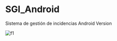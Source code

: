 # SGI_Android
Sistema de gestión de incidencias Android Version

![f1](https://user-images.githubusercontent.com/98419413/202855734-adebeeeb-c472-4fd2-b40b-48b640673f9b.PNG)
